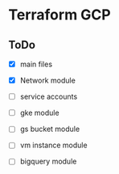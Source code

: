 Terraform GCP 
====



ToDo
----

- [x] main files 
- [x] Network module
- [ ] service accounts 
- [ ] gke  module
- [ ] gs bucket module
- [ ] vm instance module
- [ ] bigquery module



